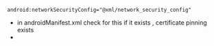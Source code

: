
`android:networkSecurityConfig="@xml/network_security_config"`

- in androidManifest.xml check for this if it exists , certificate pinning exists
- 
